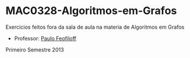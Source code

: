 # MAC0328-Algoritmos-em-Grafos

Exercicios feitos fora da sala de aula na materia de Algoritmos em Grafos
- Professor: [Paulo Feofiloff](http://www.ime.usp.br/~pf/)

Primeiro Semestre 2013
